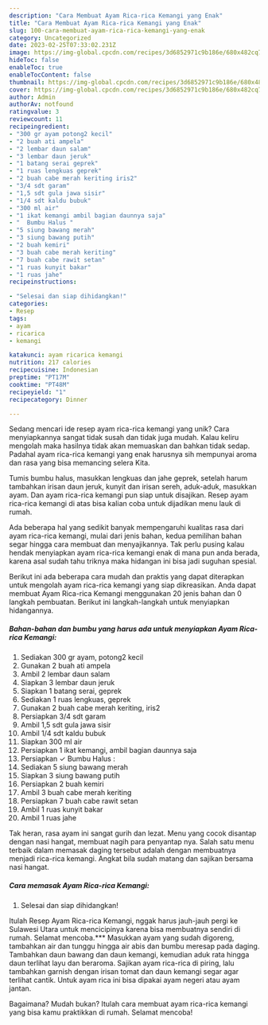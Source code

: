```yaml
---
description: "Cara Membuat Ayam Rica-rica Kemangi yang Enak"
title: "Cara Membuat Ayam Rica-rica Kemangi yang Enak"
slug: 100-cara-membuat-ayam-rica-rica-kemangi-yang-enak
category: Uncategorized
date: 2023-02-25T07:33:02.231Z
image: https://img-global.cpcdn.com/recipes/3d6852971c9b186e/680x482cq70/ayam-rica-rica-kemangi-foto-resep-utama.jpg
hideToc: false
enableToc: true
enableTocContent: false
thumbnail: https://img-global.cpcdn.com/recipes/3d6852971c9b186e/680x482cq70/ayam-rica-rica-kemangi-foto-resep-utama.jpg
cover: https://img-global.cpcdn.com/recipes/3d6852971c9b186e/680x482cq70/ayam-rica-rica-kemangi-foto-resep-utama.jpg
author: Admin
authorAv: notfound
ratingvalue: 3
reviewcount: 11
recipeingredient:
- "300 gr ayam potong2 kecil"
- "2 buah ati ampela"
- "2 lembar daun salam"
- "3 lembar daun jeruk"
- "1 batang serai geprek"
- "1 ruas lengkuas geprek"
- "2 buah cabe merah keriting iris2"
- "3/4 sdt garam"
- "1,5 sdt gula jawa sisir"
- "1/4 sdt kaldu bubuk"
- "300 ml air"
- "1 ikat kemangi ambil bagian daunnya saja"
- "  Bumbu Halus "
- "5 siung bawang merah"
- "3 siung bawang putih"
- "2 buah kemiri"
- "3 buah cabe merah keriting"
- "7 buah cabe rawit setan"
- "1 ruas kunyit bakar"
- "1 ruas jahe"
recipeinstructions:

- "Selesai dan siap dihidangkan!"
categories:
- Resep
tags:
- ayam
- ricarica
- kemangi

katakunci: ayam ricarica kemangi 
nutrition: 217 calories
recipecuisine: Indonesian
preptime: "PT17M"
cooktime: "PT48M"
recipeyield: "1"
recipecategory: Dinner

---
```





Sedang mencari ide resep ayam rica-rica kemangi yang unik? Cara menyiapkannya sangat tidak susah dan tidak juga mudah. Kalau keliru mengolah maka hasilnya tidak akan memuaskan dan bahkan tidak sedap. Padahal ayam rica-rica kemangi yang enak harusnya sih mempunyai aroma dan rasa yang bisa memancing selera Kita.





Tumis bumbu halus, masukkan lengkuas dan jahe geprek, setelah harum tambahkan irisan daun jeruk, kunyit dan irisan sereh, aduk-aduk, masukkan ayam. Dan ayam rica-rica kemangi pun siap untuk disajikan. Resep ayam rica-rica kemangi di atas bisa kalian coba untuk dijadikan menu lauk di rumah.

Ada beberapa hal yang sedikit banyak mempengaruhi kualitas rasa dari ayam rica-rica kemangi, mulai dari jenis bahan, kedua pemilihan bahan segar hingga cara membuat dan menyajikannya. Tak perlu pusing kalau hendak menyiapkan ayam rica-rica kemangi enak di mana pun anda berada, karena asal sudah tahu triknya maka hidangan ini bisa jadi suguhan spesial.






Berikut ini ada beberapa cara mudah dan praktis yang dapat diterapkan untuk mengolah ayam rica-rica kemangi yang siap dikreasikan. Anda dapat membuat Ayam Rica-rica Kemangi menggunakan 20 jenis bahan dan 0 langkah pembuatan. Berikut ini langkah-langkah untuk menyiapkan hidangannya.

<!--inarticleads1-->

##### Bahan-bahan dan bumbu yang harus ada untuk menyiapkan Ayam Rica-rica Kemangi:

1. Sediakan 300 gr ayam, potong2 kecil
1. Gunakan 2 buah ati ampela
1. Ambil 2 lembar daun salam
1. Siapkan 3 lembar daun jeruk
1. Siapkan 1 batang serai, geprek
1. Sediakan 1 ruas lengkuas, geprek
1. Gunakan 2 buah cabe merah keriting, iris2
1. Persiapkan 3/4 sdt garam
1. Ambil 1,5 sdt gula jawa sisir
1. Ambil 1/4 sdt kaldu bubuk
1. Siapkan 300 ml air
1. Persiapkan 1 ikat kemangi, ambil bagian daunnya saja
1. Persiapkan  ✓ Bumbu Halus :
1. Sediakan 5 siung bawang merah
1. Siapkan 3 siung bawang putih
1. Persiapkan 2 buah kemiri
1. Ambil 3 buah cabe merah keriting
1. Persiapkan 7 buah cabe rawit setan
1. Ambil 1 ruas kunyit bakar
1. Ambil 1 ruas jahe


Tak heran, rasa ayam ini sangat gurih dan lezat. Menu yang cocok disantap dengan nasi hangat, membuat nagih para penyantap nya. Salah satu menu terbaik dalam memasak daging tersebut adalah dengan membuatnya menjadi rica-rica kemangi. Angkat bila sudah matang dan sajikan bersama nasi hangat. 

<!--inarticleads2-->

##### Cara memasak Ayam Rica-rica Kemangi:


1. Selesai dan siap dihidangkan!

Itulah Resep Ayam Rica-rica Kemangi, nggak harus jauh-jauh pergi ke Sulawesi Utara untuk mencicipinya karena bisa membuatnya sendiri di rumah. Selamat mencoba.*** Masukkan ayam yang sudah digoreng, tambahkan air dan tunggu hingga air abis dan bumbu meresap pada daging. Tambahkan daun bawang dan daun kemangi, kemudian aduk rata hingga daun terlihat layu dan beraroma. Sajikan ayam rica-rica di piring, lalu tambahkan garnish dengan irisan tomat dan daun kemangi segar agar terlihat cantik. Untuk ayam rica ini bisa dipakai ayam negeri atau ayam jantan. 

Bagaimana? Mudah bukan? Itulah cara membuat ayam rica-rica kemangi yang bisa kamu praktikkan di rumah. Selamat mencoba!
